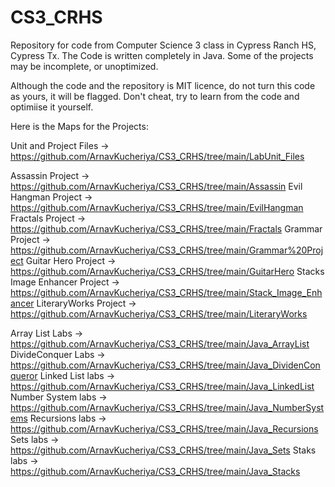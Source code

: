 # CS3_CRHS
Repository for code from Computer Science 3 class in Cypress Ranch HS, Cypress Tx.
The Code is written completely in Java. 
Some of the projects may be incomplete, or unoptimized.

Although the code and the repository is MIT licence, do not turn this code as yours, it will be flagged. Don't cheat, try to learn from the code and optimiise it yourself.

Here is the Maps for the Projects:

Unit and Project Files -> https://github.com/ArnavKucheriya/CS3_CRHS/tree/main/LabUnit_Files

Assassin Project -> https://github.com/ArnavKucheriya/CS3_CRHS/tree/main/Assassin
Evil Hangman Project -> https://github.com/ArnavKucheriya/CS3_CRHS/tree/main/EvilHangman
Fractals Project -> https://github.com/ArnavKucheriya/CS3_CRHS/tree/main/Fractals
Grammar Project -> https://github.com/ArnavKucheriya/CS3_CRHS/tree/main/Grammar%20Project
Guitar Hero Project -> https://github.com/ArnavKucheriya/CS3_CRHS/tree/main/GuitarHero
Stacks Image Enhancer Project -> https://github.com/ArnavKucheriya/CS3_CRHS/tree/main/Stack_Image_Enhancer
LiteraryWorks Project -> https://github.com/ArnavKucheriya/CS3_CRHS/tree/main/LiteraryWorks

Array List Labs -> https://github.com/ArnavKucheriya/CS3_CRHS/tree/main/Java_ArrayList
DivideConquer Labs -> https://github.com/ArnavKucheriya/CS3_CRHS/tree/main/Java_DividenConqueror
Linked List labs -> https://github.com/ArnavKucheriya/CS3_CRHS/tree/main/Java_LinkedList
Number System labs -> https://github.com/ArnavKucheriya/CS3_CRHS/tree/main/Java_NumberSystems
Recursions labs -> https://github.com/ArnavKucheriya/CS3_CRHS/tree/main/Java_Recursions
Sets labs -> https://github.com/ArnavKucheriya/CS3_CRHS/tree/main/Java_Sets
Staks labs -> https://github.com/ArnavKucheriya/CS3_CRHS/tree/main/Java_Stacks

